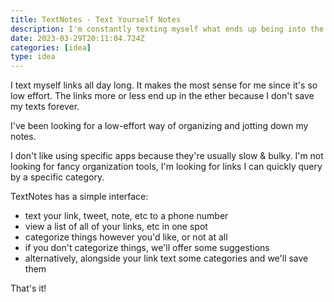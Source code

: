 ```yaml
---
title: TextNotes - Text Yourself Notes
description: I'm constantly texting myself what ends up being into the ether
date: 2023-03-29T20:11:04.724Z
categories: [idea]
type: idea
---
```


I text myself links all day long. It makes the most sense for me since it's so low effort. The links more or less end up in the ether because I don't save my texts forever.

I've been looking for a low-effort way of organizing and jotting down my notes.

I don't like using specific apps because they're usually slow & bulky. I'm not looking for fancy organization tools, I'm looking for links I can quickly query by a specific category.

TextNotes has a simple interface:
- text your link, tweet, note, etc to a phone number
- view a list of all of your links, etc in one spot
- categorize things however you'd like, or not at all
- if you don't categorize things, we'll offer some suggestions
- alternatively, alongside your link text some categories and we'll save them

That's it!
